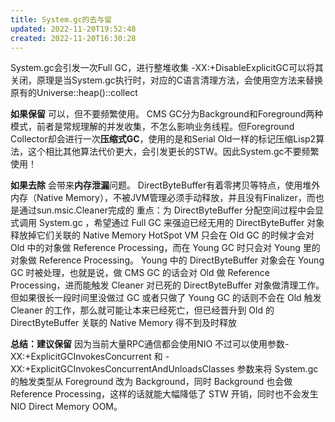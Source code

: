 ```yaml
---
title: System.gc的去与留
updated: 2022-11-20T19:52:48
created: 2022-11-20T16:30:28
---
```


System.gc会引发一次Full GC，进行整堆收集
-XX:+DisableExplicitGC可以将其关闭，原理是当System.gc执行时，对应的C语言清理方法，会使用空方法来替换原有的Universe::heap()::collect

**如果保留**
可以，但不要频繁使用。
CMS GC分为Background和Foreground两种模式，前者是常规理解的并发收集，不怎么影响业务线程。但Foreground Collector却会进行一次**压缩式GC**，使用的是和Serial Old一样的标记压缩Lisp2算法，这个相比其他算法代价更大，会引发更长的STW。因此System.gc不要频繁使用！

**如果去除**
会带来**内存泄漏**问题。
DirectByteBuffer有着零拷贝等特点，使用堆外内存（Native Memory），不被JVM管理必须手动释放，并且没有Finalizer，而也是通过sun.msic.Cleaner完成的
重点：为 DirectByteBuffer 分配空间过程中会显式调用 System.gc ，希望通过 Full GC 来强迫已经无用的 DirectByteBuffer 对象释放掉它们关联的 Native Memory
HotSpot VM 只会在 Old GC 的时候才会对 Old 中的对象做 Reference Processing，而在 Young GC 时只会对 Young 里的对象做 Reference Processing。
Young 中的 DirectByteBuffer 对象会在 Young GC 时被处理，也就是说，做 CMS GC 的话会对 Old 做 Reference Processing，进而能触发 Cleaner 对已死的 DirectByteBuffer 对象做清理工作。但如果很长一段时间里没做过 GC 或者只做了 Young GC 的话则不会在 Old 触发 Cleaner 的工作，那么就可能让本来已经死亡，但已经晋升到 Old 的 DirectByteBuffer 关联的 Native Memory 得不到及时释放

**总结：建议保留**
因为当前大量RPC通信都会使用NIO
不过可以使用参数-XX:+ExplicitGCInvokesConcurrent 和 -XX:+ExplicitGCInvokesConcurrentAndUnloadsClasses 参数来将 System.gc 的触发类型从 Foreground 改为 Background，同时 Background 也会做 Reference Processing，这样的话就能大幅降低了 STW 开销，同时也不会发生 NIO Direct Memory OOM。

